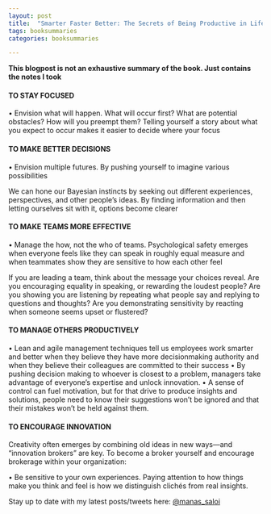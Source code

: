 ```yaml
---
layout: post
title:  "Smarter Faster Better: The Secrets of Being Productive in Life and Business - Charles Duhigg"
tags: booksummaries
categories: booksummaries

---
```


**This blogpost is not an exhaustive summary of the book. Just contains the notes I took**  

#### TO STAY FOCUSED

• Envision what will happen. What will occur first? What are potential obstacles? How will you preempt them? Telling yourself a story about what you expect to occur makes it easier to decide where your focus

#### TO MAKE BETTER DECISIONS

• Envision multiple futures. By pushing yourself to imagine various possibilities

We can hone our Bayesian instincts by seeking out different experiences, perspectives, and other people’s ideas. By finding information and then letting ourselves sit with it, options become clearer

#### TO MAKE TEAMS MORE EFFECTIVE

• Manage the how, not the who of teams. Psychological safety emerges when everyone feels like they can speak in roughly equal measure and when teammates show they are sensitive to how each other feel

If you are leading a team, think about the message your choices reveal. Are you encouraging equality in speaking, or rewarding the loudest people? Are you showing you are listening by repeating what people say and replying to questions and thoughts? Are you demonstrating sensitivity by reacting when someone seems upset or flustered?

#### TO MANAGE OTHERS PRODUCTIVELY

• Lean and agile management techniques tell us employees work smarter and better when they believe they have more decisionmaking authority and when they believe their colleagues are committed to their success
• By pushing decision making to whoever is closest to a problem, managers take advantage of everyone’s expertise and unlock innovation.
• A sense of control can fuel motivation, but for that drive to produce insights and solutions, people need to know their suggestions won’t be ignored and that their mistakes won’t be held against them.

#### TO ENCOURAGE INNOVATION

Creativity often emerges by combining old ideas in new ways—and “innovation brokers” are key. To become a broker yourself and encourage brokerage within your organization:

• Be sensitive to your own experiences. Paying attention to how things make you think and feel is how we distinguish clichés from real insights.

Stay up to date with my latest posts/tweets here: [@manas_saloi](http://twitter.com/manas_saloi)
